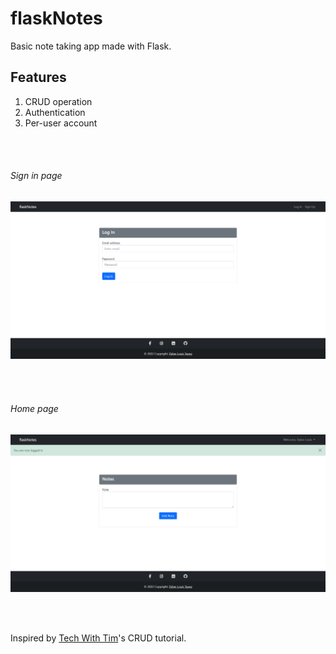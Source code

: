 # flaskNotes
Basic note taking app made with Flask.

## Features
1. CRUD operation
2. Authentication
3. Per-user account


\
&nbsp;

###### Sign in page
![Alt text](md_images/sign_in_page.png?raw=true "Title")

\
&nbsp;

###### Home page
![Alt text](md_images/home_page.png?raw=true "Title")

\
&nbsp;

Inspired by <a href="https://youtu.be/dam0GPOAvVI" target="_blank">Tech With Tim</a>'s CRUD tutorial.